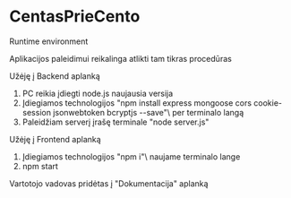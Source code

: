 # CentasPrieCento

Runtime environment

Aplikacijos paleidimui reikalinga atlikti tam tikras procedūras

Užėję į Backend aplanką
1. PC reikia įdiegti node.js naujausia versija
2. Įdiegiamos technologijos "npm install express mongoose cors cookie-session jsonwebtoken bcryptjs --save"\ per terminalo langą
3. Paleidžiam serverį įrašę terminale "node server.js"

Užėję į Frontend aplanką
1. Įdiegiamos technologijos "npm i"\ naujame terminalo lange
2. npm start

Vartotojo vadovas pridėtas į "Dokumentacija" aplanką
